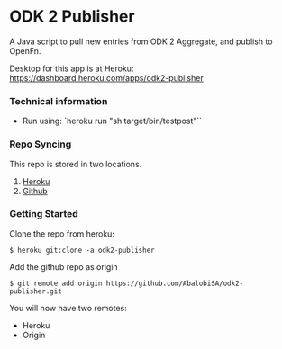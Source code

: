 # ODK 2 Publisher
A Java script to pull new entries from ODK 2 Aggregate, and publish to OpenFn.

Desktop for this app is at Heroku:
https://dashboard.heroku.com/apps/odk2-publisher

### Technical information
- Run using: `heroku run "sh target/bin/testpost"``

### Repo Syncing
This repo is stored in two locations.
1. [Heroku](https://dashboard.heroku.com/apps/odk2-publisher)
2. [Github](https://github.com/AbalobiSA/odk2-publisher)

### Getting Started

Clone the repo from heroku:

    $ heroku git:clone -a odk2-publisher

Add the github repo as origin

    $ git remote add origin https://github.com/AbalobiSA/odk2-publisher.git

You will now have two remotes:
- Heroku
- Origin
